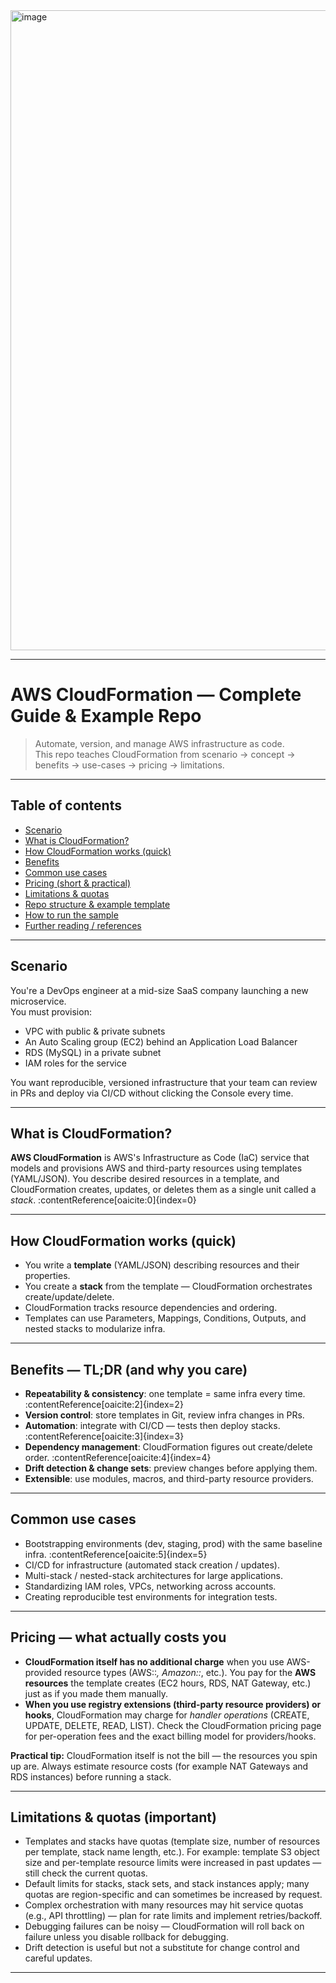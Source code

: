 <img width="1024" height="1024" alt="image" src="https://github.com/user-attachments/assets/80a41278-6a47-4bac-bed2-7e14b6c6ccb8" />

---

# AWS CloudFormation — Complete Guide & Example Repo

> Automate, version, and manage AWS infrastructure as code.  
> This repo teaches CloudFormation from scenario → concept → benefits → use-cases → pricing → limitations.

---

## Table of contents
- [Scenario](#scenario)  
- [What is CloudFormation?](#what-is-cloudformation)  
- [How CloudFormation works (quick)](#how-cloudformation-works-quick)  
- [Benefits](#benefits)  
- [Common use cases](#common-use-cases)  
- [Pricing (short & practical)](#pricing-short--practical)  
- [Limitations & quotas](#limitations--quotas)  
- [Repo structure & example template](#repo-structure--example-template)  
- [How to run the sample](#how-to-run-the-sample)  
- [Further reading / references](#further-reading--references)

---

## Scenario
You're a DevOps engineer at a mid-size SaaS company launching a new microservice.  
You must provision:
- VPC with public & private subnets  
- An Auto Scaling group (EC2) behind an Application Load Balancer  
- RDS (MySQL) in a private subnet  
- IAM roles for the service

You want reproducible, versioned infrastructure that your team can review in PRs and deploy via CI/CD without clicking the Console every time.

---

## What is CloudFormation?
**AWS CloudFormation** is AWS's Infrastructure as Code (IaC) service that models and provisions AWS and third-party resources using templates (YAML/JSON). You describe desired resources in a template, and CloudFormation creates, updates, or deletes them as a single unit called a *stack*. :contentReference[oaicite:0]{index=0}

---

## How CloudFormation works (quick)
- You write a **template** (YAML/JSON) describing resources and their properties.  
- You create a **stack** from the template — CloudFormation orchestrates create/update/delete.  
- CloudFormation tracks resource dependencies and ordering.  
- Templates can use Parameters, Mappings, Conditions, Outputs, and nested stacks to modularize infra. 

---

## Benefits — TL;DR (and why you care)
- **Repeatability & consistency**: one template = same infra every time. :contentReference[oaicite:2]{index=2}  
- **Version control**: store templates in Git, review infra changes in PRs.  
- **Automation**: integrate with CI/CD — tests then deploy stacks. :contentReference[oaicite:3]{index=3}  
- **Dependency management**: CloudFormation figures out create/delete order. :contentReference[oaicite:4]{index=4}  
- **Drift detection & change sets**: preview changes before applying them.  
- **Extensible**: use modules, macros, and third-party resource providers.

---

## Common use cases
- Bootstrapping environments (dev, staging, prod) with the same baseline infra. :contentReference[oaicite:5]{index=5}  
- CI/CD for infrastructure (automated stack creation / updates).  
- Multi-stack / nested-stack architectures for large applications.  
- Standardizing IAM roles, VPCs, networking across accounts.  
- Creating reproducible test environments for integration tests.

---

## Pricing — what actually costs you
- **CloudFormation itself has no additional charge** when you use AWS-provided resource types (AWS::*, Amazon::*, etc.). You pay for the **AWS resources** the template creates (EC2 hours, RDS, NAT Gateway, etc.) just as if you made them manually. 
- **When you use registry extensions (third-party resource providers) or hooks**, CloudFormation may charge for *handler operations* (CREATE, UPDATE, DELETE, READ, LIST). Check the CloudFormation pricing page for per-operation fees and the exact billing model for providers/hooks. 

**Practical tip:** CloudFormation itself is not the bill — the resources you spin up are. Always estimate resource costs (for example NAT Gateways and RDS instances) before running a stack.

---

## Limitations & quotas (important)
- Templates and stacks have quotas (template size, number of resources per template, stack name length, etc.). For example: template S3 object size and per-template resource limits were increased in past updates — still check the current quotas.  
- Default limits for stacks, stack sets, and stack instances apply; many quotas are region-specific and can sometimes be increased by request.   
- Complex orchestration with many resources may hit service quotas (e.g., API throttling) — plan for rate limits and implement retries/backoff.  
- Debugging failures can be noisy — CloudFormation will roll back on failure unless you disable rollback for debugging.  
- Drift detection is useful but not a substitute for change control and careful updates.

---

